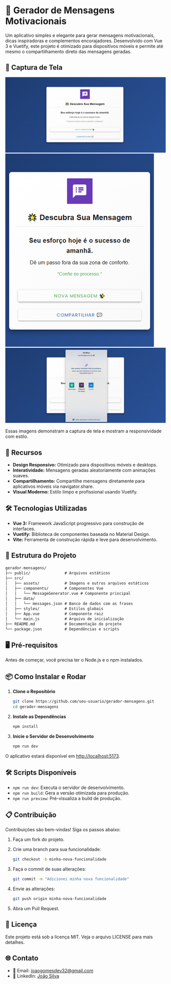 # 🌟 Gerador de Mensagens Motivacionais

Um aplicativo simples e elegante para gerar mensagens motivacionais, dicas inspiradoras e complementos encorajadores. Desenvolvido com Vue 3 e Vuetify, este projeto é otimizado para dispositivos móveis e permite até mesmo o compartilhamento direto das mensagens geradas.

## 📸 Captura de Tela

![Print 1](/src/assets/img/print-1.png)
![Print 2](/src/assets/img/print-2.png)
![Print 3](/src/assets/img/print-3.png)

Essas imagens demonstram a captura de tela e mostram a responsividade com estilo.

## 🚀 Recursos

- **Design Responsivo:** Otimizado para dispositivos móveis e desktops.
- **Interatividade:** Mensagens geradas aleatoriamente com animações suaves.
- **Compartilhamento:** Compartilhe mensagens diretamente para aplicativos móveis via navigator.share.
- **Visual Moderno:** Estilo limpo e profissional usando Vuetify.

## 🛠️ Tecnologias Utilizadas

- **Vue 3:** Framework JavaScript progressivo para construção de interfaces.
- **Vuetify:** Biblioteca de componentes baseada no Material Design.
- **Vite:** Ferramenta de construção rápida e leve para desenvolvimento.

## 📂 Estrutura do Projeto

```plaintext
gerador-mensagens/
├── public/               # Arquivos estáticos
├── src/
│   ├── assets/           # Imagens e outros arquivos estáticos
│   ├── components/       # Componentes Vue
│   │   └── MessageGenerator.vue # Componente principal
│   ├── data/
│   │   └── messages.json # Banco de dados com as frases
│   ├── styles/           # Estilos globais
│   ├── App.vue           # Componente raiz
│   └── main.js           # Arquivo de inicialização
├── README.md             # Documentação do projeto
└── package.json          # Dependências e scripts
```

## 🖥️ Pré-requisitos

Antes de começar, você precisa ter o Node.js e o npm instalados.

## 📦 Como Instalar e Rodar

1. **Clone o Repositório**

    ```bash
    git clone https://github.com/seu-usuario/gerador-mensagens.git
    cd gerador-mensagens
    ```

2. **Instale as Dependências**

    ```bash
    npm install
    ```

3. **Inicie o Servidor de Desenvolvimento**

    ```bash
    npm run dev
    ```

O aplicativo estará disponível em [http://localhost:5173](http://localhost:5173).

## 🛠️ Scripts Disponíveis

- `npm run dev`: Executa o servidor de desenvolvimento.
- `npm run build`: Gera a versão otimizada para produção.
- `npm run preview`: Pré-visualiza a build de produção.

## 📋 Contribuição

Contribuições são bem-vindas! Siga os passos abaixo:

1. Faça um fork do projeto.
2. Crie uma branch para sua funcionalidade:

    ```bash
    git checkout -b minha-nova-funcionalidade
    ```

3. Faça o commit de suas alterações:

    ```bash
    git commit -m "Adicionei minha nova funcionalidade"
    ```

4. Envie as alterações:

    ```bash
    git push origin minha-nova-funcionalidade
    ```

5. Abra um Pull Request.

## 📝 Licença

Este projeto está sob a licença MIT. Veja o arquivo LICENSE para mais detalhes.

## 🌐 Contato

- 📧 Email: joaogomesdev32@gmail.com
- 💼 LinkedIn: [João Silva](https://www.linkedin.com/in/joaofelipedev32/)

